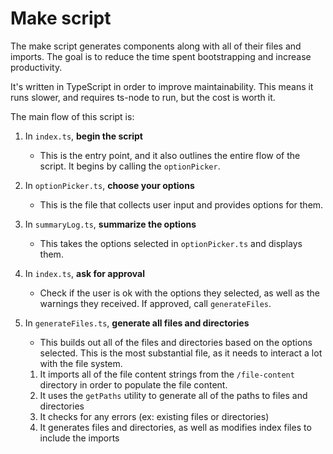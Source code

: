 # Make script

The make script generates components along with all of their files and imports.
The goal is to reduce the time spent bootstrapping and increase productivity.

It's written in TypeScript in order to improve maintainability. This means it
runs slower, and requires ts-node to run, but the cost is worth it.

The main flow of this script is:

1. In `index.ts`, **begin the script**

   - This is the entry point, and it also outlines the entire flow of the
     script. It begins by calling the `optionPicker`.

1. In `optionPicker.ts`, **choose your options**

   - This is the file that collects user input and provides options for them.

1. In `summaryLog.ts`, **summarize the options**

   - This takes the options selected in `optionPicker.ts` and displays them.

1. In `index.ts`, **ask for approval**

   - Check if the user is ok with the options they selected, as well as the
     warnings they received. If approved, call `generateFiles`.

1. In `generateFiles.ts`, **generate all files and directories**

   - This builds out all of the files and directories based on the options
     selected. This is the most substantial file, as it needs to interact a lot
     with the file system.

   1. It imports all of the file content strings from the `/file-content`
      directory in order to populate the file content.
   1. It uses the `getPaths` utility to generate all of the paths to files and
      directories
   1. It checks for any errors (ex: existing files or directories)
   1. It generates files and directories, as well as modifies index files to
      include the imports
